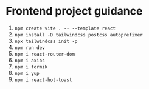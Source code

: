 # Frontend project guidance
1. `npm create vite . -- --template react` 
2. `npm install -D tailwindcss postcss autoprefixer` 
3. `npx tailwindcss init -p`
4. `npm run dev` 
5. `npm i react-router-dom` 
6. `npm i axios` 
7. `npm i formik` 
8. `npm i yup` 
9. `npm i react-hot-toast` 
